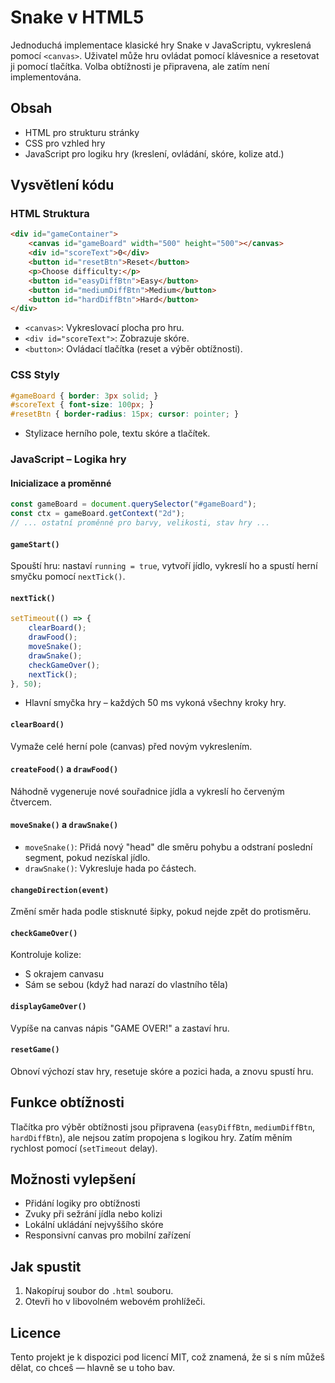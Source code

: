 # Snake v HTML5

Jednoduchá implementace klasické hry Snake v JavaScriptu, vykreslená pomocí `<canvas>`. Uživatel může hru ovládat pomocí klávesnice a resetovat ji pomocí tlačítka. Volba obtížnosti je připravena, ale zatím není implementována.

## Obsah

- HTML pro strukturu stránky
- CSS pro vzhled hry
- JavaScript pro logiku hry (kreslení, ovládání, skóre, kolize atd.)

## Vysvětlení kódu

### HTML Struktura
```html
<div id="gameContainer">
    <canvas id="gameBoard" width="500" height="500"></canvas>
    <div id="scoreText">0</div>
    <button id="resetBtn">Reset</button>
    <p>Choose difficulty:</p>
    <button id="easyDiffBtn">Easy</button>
    <button id="mediumDiffBtn">Medium</button>
    <button id="hardDiffBtn">Hard</button>
</div>
```
- `<canvas>`: Vykreslovací plocha pro hru.
- `<div id="scoreText">`: Zobrazuje skóre.
- `<button>`: Ovládací tlačítka (reset a výběr obtížnosti).

### CSS Styly
```css
#gameBoard { border: 3px solid; }
#scoreText { font-size: 100px; }
#resetBtn { border-radius: 15px; cursor: pointer; }
```
- Stylizace herního pole, textu skóre a tlačítek.

### JavaScript – Logika hry

#### Inicializace a proměnné
```js
const gameBoard = document.querySelector("#gameBoard");
const ctx = gameBoard.getContext("2d");
// ... ostatní proměnné pro barvy, velikosti, stav hry ...
```

#### `gameStart()`
Spouští hru: nastaví `running = true`, vytvoří jídlo, vykreslí ho a spustí herní smyčku pomocí `nextTick()`.

#### `nextTick()`
```js
setTimeout(() => {
    clearBoard();
    drawFood();
    moveSnake();
    drawSnake();
    checkGameOver();
    nextTick();
}, 50);
```
- Hlavní smyčka hry – každých 50 ms vykoná všechny kroky hry.

#### `clearBoard()`
Vymaže celé herní pole (canvas) před novým vykreslením.

#### `createFood()` a `drawFood()`
Náhodně vygeneruje nové souřadnice jídla a vykreslí ho červeným čtvercem.

#### `moveSnake()` a `drawSnake()`
- `moveSnake()`: Přidá nový "head" dle směru pohybu a odstraní poslední segment, pokud nezískal jídlo.
- `drawSnake()`: Vykresluje hada po částech.

#### `changeDirection(event)`
Změní směr hada podle stisknuté šipky, pokud nejde zpět do protisměru.

#### `checkGameOver()`
Kontroluje kolize:
- S okrajem canvasu
- Sám se sebou (když had narazí do vlastního těla)

#### `displayGameOver()`
Vypíše na canvas nápis "GAME OVER!" a zastaví hru.

#### `resetGame()`
Obnoví výchozí stav hry, resetuje skóre a pozici hada, a znovu spustí hru.

## Funkce obtížnosti

Tlačítka pro výběr obtížnosti jsou připravena (`easyDiffBtn`, `mediumDiffBtn`, `hardDiffBtn`), ale nejsou zatím propojena s logikou hry. Zatím měním rychlost pomocí (`setTimeout` delay).

## Možnosti vylepšení

- Přidání logiky pro obtížnosti
- Zvuky při sežrání jídla nebo kolizi
- Lokální ukládání nejvyššího skóre
- Responsivní canvas pro mobilní zařízení

## Jak spustit

1. Nakopíruj soubor do `.html` souboru.
2. Otevři ho v libovolném webovém prohlížeči.

## Licence

Tento projekt je k dispozici pod licencí MIT, což znamená, že si s ním můžeš dělat, co chceš — hlavně se u toho bav.
